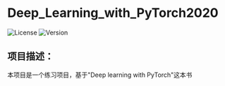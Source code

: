 # Deep_Learning_with_PyTorch2020
![License](https://img.shields.io/badge/License-MIT-brightgreen)   ![Version](https://img.shields.io/badge/Version-V0.-1brightgreen)

## 项目描述：
本项目是一个练习项目，基于"Deep learning with PyTorch"这本书
